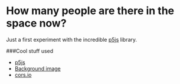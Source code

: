 # How many people are there in the space now?

Just a first experiment with the incredible <a href="https://p5js.org">p5js</a> library.

###Cool stuff used
- <a href="https://p5js.org">p5js</a>
- <a href="https://stocksnap.io/photo/CDFFE6C72E">Background image</a>
- <a href="http://cors.io">cors.io</a>